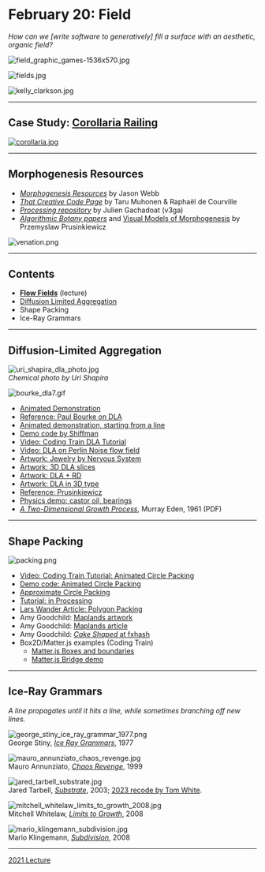 # February 20: Field

*How can we [write software to generatively] fill a surface with an aesthetic, organic field?*

![field_graphic_games-1536x570.jpg](img/field_graphic_games-1536x570.jpg)

![fields.jpg](img/fields.jpg)

![kelly_clarkson.jpg](img/kelly_clarkson.jpg)

---

## Case Study: [Corollaria Railing](https://n-e-r-v-o-u-s.com/blog/?p=8753)

[![corollaria.jpg](img/corollaria.jpg)](https://n-e-r-v-o-u-s.com/blog/?p=8753)

--- 

## Morphogenesis Resources

* [*Morphogenesis Resources*](https://github.com/jasonwebb/morphogenesis-resources) by Jason Webb
* [*That Creative Code Page*](https://thatcreativecode.page/) by Taru Muhonen & Raphaël de Courville
* [*Processing repository*](https://github.com/v3ga/Processing) by Julien Gachadoat (v3ga)
* [*Algorithmic Botany papers*](http://algorithmicbotany.org/papers/#webdocs) and [Visual Models of Morphogenesis](http://algorithmicbotany.org/vmm-deluxe/TableOfContents.html) by Przemyslaw Prusinkiewicz 

![venation.png](img/venation.png)

--- 
## Contents 

* [**Flow Fields**](../../topics/flow_fields/README.md) (lecture)
* [Diffusion Limited Aggregation](#diffusion-limited-aggregation)
* Shape Packing
* Ice-Ray Grammars

---

## Diffusion-Limited Aggregation

![uri_shapira_dla_photo.jpg](img/uri_shapira_dla_photo.jpg)<br />*Chemical photo by Uri Shapira*

![bourke_dla7.gif](img/bourke_dla7.gif)

* [Animated Demonstration](https://twitter.com/0xelric_eth/status/1684045756863504384)
* [Reference: Paul Bourke on DLA](https://paulbourke.net/fractals/dla/)
* [Animated demonstration, starting from a line](https://twitter.com/DonKarlssonSan/status/649693928950775808)
* [Demo code by Shiffman](https://editor.p5js.org/codingtrain/sketches/XpS9wGkbB)
* [Video: Coding Train DLA Tutorial](https://www.youtube.com/watch?v=Cl_Gjj80gPE)
* [Video: DLA on Perlin Noise flow field](https://www.youtube.com/watch?v=s3VsK8BtIw0)
* [Artwork: Jewelry by Nervous System](https://n-e-r-v-o-u-s.com/shop/generativeProduct.php?code=9)
* [Artwork: 3D DLA slices](https://twitter.com/nacho_cossio/status/1372279259578953728)
* [Artwork: DLA + RD](https://twitter.com/colinreid_me/status/1680274061253853184)
* [Artwork: DLA in 3D type](https://twitter.com/mikebrondbjerg/status/1359748990041010177)
* [Reference: Prusinkiewicz](http://algorithmicbotany.org/vmm-deluxe/Section-05.html)
* [Physics demo: castor oil, bearings](https://twitter.com/Rainmaker1973/status/1551139590890733570)
* [*A Two-Dimensional Growth Process*](img/eden_2d_growth_process_1961.pdf), Murray Eden, 1961 (PDF)

---

## Shape Packing

![packing.png](img/packing.png)

* [Video: Coding Train Tutorial: Animated Circle Packing](https://www.youtube.com/watch?v=QHEQuoIKgNE)
* [Demo code: Animated Circle Packing](https://codepen.io/DonKarlssonSan/pen/VwLxXYg)
* [Approximate Circle Packing](https://estebanhufstedler.com/2020/12/11/approximate-circle-packing/)
* [Tutorial: in Processing](http://www.codeplastic.com/2017/09/09/controlled-circle-packing-with-processing/)
* [Lars Wander Article: Polygon Packing](https://larswander.com/art/polygon-packing/)
* Amy Goodchild: [Maplands artwork](https://www.amygoodchild.com/art/maplands)
* Amy Goodchild: [Maplands article](https://www.amygoodchild.com/blog/maplands)
* Amy Goodchild: [*Cake Shaped* at fxhash](https://www.fxhash.xyz/generative/13069)
* Box2D/Matter.js examples (Coding Train)
  * [Matter.js Boxes and boundaries](https://editor.p5js.org/natureofcode/sketches/WSoUy03ph)
  * [Matter.js Bridge demo](https://editor.p5js.org/natureofcode/sketches/7U7yrrbNz)


---

## Ice-Ray Grammars

*A line propagates until it hits a line, while sometimes branching off new lines.*

![george_stiny_ice_ray_grammar_1977.png](img/george_stiny_ice_ray_grammar_1977.png)<br />George Stiny, [*Ice Ray Grammars*](https://www.contrib.andrew.cmu.edu/~ramesh/teaching/course/48-747/subFrames/readings/Stiny-1977-EPB3_89-98.Ice-ray..pdf), 1977

![mauro_annunziato_chaos_revenge.jpg](img/mauro_annunziato_chaos_revenge.jpg)<br />Mauro Annunziato, [*Chaos Revenge*](https://digitalartarchive.siggraph.org/artwork/mauro-annunziato-chaos-revenge/), 1999

![jared_tarbell_substrate.jpg](img/jared_tarbell_substrate.jpg)<br />Jared Tarbell, [*Substrate*](), 2003; [2023 recode by Tom White](https://dribnet.github.io/substrate/).

![mitchell_whitelaw_limits_to_growth_2008.jpg](img/mitchell_whitelaw_limits_to_growth_2008.jpg)<br />Mitchell Whitelaw, [*Limits to Growth*](https://mtchl.net/limits-to-growth/), 2008

![mario_klingemann_subdivision.jpg](img/mario_klingemann_subdivision.jpg)<br />Mario Klingemann, [*Subdivision*](https://www.flickr.com/photos/quasimondo/albums/72157606163595189/), 2008



---

[2021 Lecture](https://courses.ideate.cmu.edu/60-428/f2021/daily-notes/10-06-field-distribution/)

